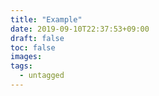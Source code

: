 ```yaml
---
title: "Example"
date: 2019-09-10T22:37:53+09:00
draft: false
toc: false
images:
tags: 
  - untagged
---
```


